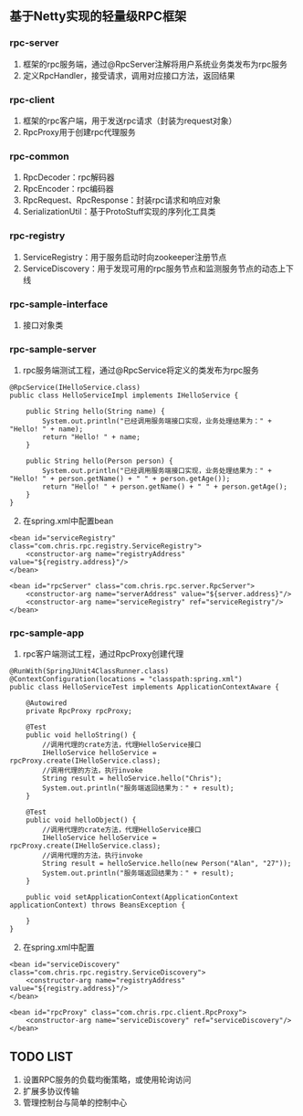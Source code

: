 ## 基于Netty实现的轻量级RPC框架


### rpc-server
1. 框架的rpc服务端，通过@RpcServer注解将用户系统业务类发布为rpc服务
2. 定义RpcHandler，接受请求，调用对应接口方法，返回结果

### rpc-client
1. 框架的rpc客户端，用于发送rpc请求（封装为request对象）
2. RpcProxy用于创建rpc代理服务

### rpc-common
1. RpcDecoder：rpc解码器
2. RpcEncoder：rpc编码器
3. RpcRequest、RpcResponse：封装rpc请求和响应对象
4. SerializationUtil：基于ProtoStuff实现的序列化工具类

### rpc-registry
1. ServiceRegistry：用于服务启动时向zookeeper注册节点
2. ServiceDiscovery：用于发现可用的rpc服务节点和监测服务节点的动态上下线

### rpc-sample-interface
1. 接口对象类

### rpc-sample-server
1. rpc服务端测试工程，通过@RpcService将定义的类发布为rpc服务
```
@RpcService(IHelloService.class)
public class HelloServiceImpl implements IHelloService {

    public String hello(String name) {
        System.out.println("已经调用服务端接口实现，业务处理结果为：" + "Hello! " + name);
        return "Hello! " + name;
    }

    public String hello(Person person) {
        System.out.println("已经调用服务端接口实现，业务处理结果为：" + "Hello! " + person.getName() + " " + person.getAge());
        return "Hello! " + person.getName() + " " + person.getAge();
    }
}
```
2. 在spring.xml中配置bean
```
<bean id="serviceRegistry" class="com.chris.rpc.registry.ServiceRegistry">
    <constructor-arg name="registryAddress" value="${registry.address}"/>
</bean>

<bean id="rpcServer" class="com.chris.rpc.server.RpcServer">
    <constructor-arg name="serverAddress" value="${server.address}"/>
    <constructor-arg name="serviceRegistry" ref="serviceRegistry"/>
</bean>
```

### rpc-sample-app
1. rpc客户端测试工程，通过RpcProxy创建代理
```
@RunWith(SpringJUnit4ClassRunner.class)
@ContextConfiguration(locations = "classpath:spring.xml")
public class HelloServiceTest implements ApplicationContextAware {

    @Autowired
    private RpcProxy rpcProxy;

    @Test
    public void helloString() {
        //调用代理的crate方法，代理HelloService接口
        IHelloService helloService = rpcProxy.create(IHelloService.class);
        //调用代理的方法，执行invoke
        String result = helloService.hello("Chris");
        System.out.println("服务端返回结果为：" + result);
    }

    @Test
    public void helloObject() {
        //调用代理的crate方法，代理HelloService接口
        IHelloService helloService = rpcProxy.create(IHelloService.class);
        //调用代理的方法，执行invoke
        String result = helloService.hello(new Person("Alan", "27"));
        System.out.println("服务端返回结果为：" + result);
    }

    public void setApplicationContext(ApplicationContext applicationContext) throws BeansException {

    }
}
```
2. 在spring.xml中配置
```
<bean id="serviceDiscovery" class="com.chris.rpc.registry.ServiceDiscovery">
    <constructor-arg name="registryAddress" value="${registry.address}"/>
</bean>

<bean id="rpcProxy" class="com.chris.rpc.client.RpcProxy">
    <constructor-arg name="serviceDiscovery" ref="serviceDiscovery"/>
</bean>
```

## TODO LIST
1. 设置RPC服务的负载均衡策略，或使用轮询访问
2. 扩展多协议传输
3. 管理控制台与简单的控制中心